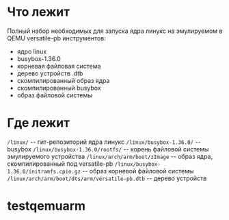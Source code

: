 # Что лежит
Полный набор необходимых для запуска ядра линукс на эмулируемом в QEMU versatile-pb инструментов:
- ядро linux
- busybox-1.36.0
- корневая файловая система
- дерево устройств .dtb
- скомпилированный образ ядра 
- скомпилированный busybox
- образ файловой системы 
# Где лежит
`/linux/`					-- гит-репозиторий ядра линукс
`/linux/busybox-1.36.0/`			-- busybox
`/linux/busybox-1.36.0/rootfs/`			-- корень файловой системы эмулируемого устройства
`/linux/arch/arm/boot/zImage`			-- образ ядра, скомпилированный под versatile-pb
`/linux/busybox-1.36.0/initramfs.cpio.gz` 	-- образ корневой файловой системы
`/linux/arch/arm/boot/dts/arm/versatile-pb.dtb` -- дерево устройств 
# testqemuarm
